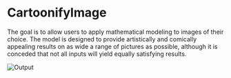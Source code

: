# CartoonifyImage
The goal is to allow users to apply mathematical modeling to images of their choice. The model is designed to provide artistically and comically appealing results on as wide a range of pictures as possible, although it is conceded that not all inputs will yield equally satisfying results.

![Output](https://user-images.githubusercontent.com/77280226/176689646-2f41b439-d8b2-4eeb-8c7c-8e3a998a05a4.png)

